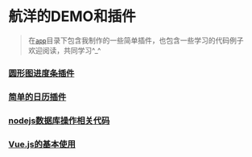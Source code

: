 # 航洋的DEMO和插件

> 在[`app`](https://github.com/hangyangws/DemoShow/tree/master/apps)目录下包含我制作的一些简单插件，也包含一些学习的代码例子  
欢迎阅读，共同学习^_^

### [圆形图进度条插件](https://github.com/hangyangws/DemoShow/tree/master/apps/sector)

### [简单的日历插件](https://github.com/hangyangws/DemoShow/tree/master/apps/Calendar)

### [nodejs数据库操作相关代码](https://github.com/hangyangws/DemoShow/tree/master/apps/node_sql_demo)

### [Vue.js的基本使用](https://github.com/hangyangws/DemoShow/tree/master/apps/vue_demo)
